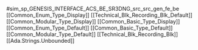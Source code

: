 #sim_sp_GENESIS_INTERFACE_ACS_BE_SR3DNG_src_src_gen_fe_be
[[Common_Enum_Type_Display]]
[[Technical_Blk_Recording_Blk_Default]]
[[Common_Modular_Type_Display]]
[[Common_Basic_Type_Display]]
[[Common_Enum_Type_Default]]
[[Common_Basic_Type_Default]]
[[Common_Modular_Type_Default]]
[[Technical_Blk_Recording_Blk]]
[[Ada.Strings.Unbounded]]
